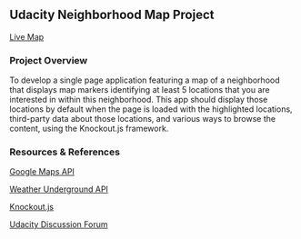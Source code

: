 ## Udacity Neighborhood Map Project
[Live Map](https://meljonk.github.io/neighborhood-map/index.html)

### Project Overview
To develop a single page application featuring a map of a neighborhood that displays map markers identifying at least 
5 locations that you are interested in within this neighborhood. 
This app should display those locations by default when the page is loaded with the highlighted locations, 
third-party data about those locations, and various ways to browse the content, using the Knockout.js framework.

### Resources & References
[Google Maps API](https://developers.google.com/maps/documentation/javascript/)

[Weather Underground API](https://www.wunderground.com/weather/api/d/docs)

[Knockout.js](http://knockoutjs.com/)

[Udacity Discussion Forum](https://discussions.udacity.com/c/nd001-neighborhood-map-project/neighborhood-map-project)



